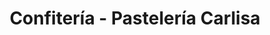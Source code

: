 ---
title: "Confitería - Pastelería Carlisa"
url: /santiago-de-compostela/confiteria-pasteleria-carlisa/
shop: Konditorei
---